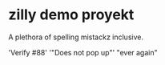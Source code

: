 # zilly demo proyekt

A plethora of spelling mistackz inclusive.

'Verify #88'
'"Does not pop up"'
"ever again"